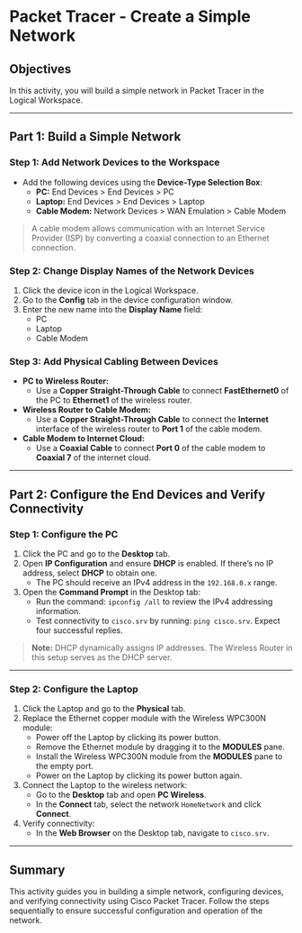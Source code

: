 # Packet Tracer - Create a Simple Network

## Objectives
In this activity, you will build a simple network in Packet Tracer in the Logical Workspace.

---

## Part 1: Build a Simple Network

### Step 1: Add Network Devices to the Workspace
- Add the following devices using the **Device-Type Selection Box**:
  - **PC:** End Devices > End Devices > PC
  - **Laptop:** End Devices > End Devices > Laptop
  - **Cable Modem:** Network Devices > WAN Emulation > Cable Modem

> A cable modem allows communication with an Internet Service Provider (ISP) by converting a coaxial connection to an Ethernet connection.

### Step 2: Change Display Names of the Network Devices
1. Click the device icon in the Logical Workspace.
2. Go to the **Config** tab in the device configuration window.
3. Enter the new name into the **Display Name** field:
   - PC
   - Laptop
   - Cable Modem

### Step 3: Add Physical Cabling Between Devices
- **PC to Wireless Router:**
  - Use a **Copper Straight-Through Cable** to connect **FastEthernet0** of the PC to **Ethernet1** of the wireless router.
- **Wireless Router to Cable Modem:**
  - Use a **Copper Straight-Through Cable** to connect the **Internet** interface of the wireless router to **Port 1** of the cable modem.
- **Cable Modem to Internet Cloud:**
  - Use a **Coaxial Cable** to connect **Port 0** of the cable modem to **Coaxial 7** of the internet cloud.

---

## Part 2: Configure the End Devices and Verify Connectivity

### Step 1: Configure the PC
1. Click the PC and go to the **Desktop** tab.
2. Open **IP Configuration** and ensure **DHCP** is enabled. If there’s no IP address, select **DHCP** to obtain one.
   - The PC should receive an IPv4 address in the `192.168.0.x` range.
3. Open the **Command Prompt** in the Desktop tab:
   - Run the command: `ipconfig /all` to review the IPv4 addressing information.
   - Test connectivity to `cisco.srv` by running: `ping cisco.srv`. Expect four successful replies.

> **Note:** DHCP dynamically assigns IP addresses. The Wireless Router in this setup serves as the DHCP server.

---

### Step 2: Configure the Laptop
1. Click the Laptop and go to the **Physical** tab.
2. Replace the Ethernet copper module with the Wireless WPC300N module:
   - Power off the Laptop by clicking its power button.
   - Remove the Ethernet module by dragging it to the **MODULES** pane.
   - Install the Wireless WPC300N module from the **MODULES** pane to the empty port.
   - Power on the Laptop by clicking its power button again.
3. Connect the Laptop to the wireless network:
   - Go to the **Desktop** tab and open **PC Wireless**.
   - In the **Connect** tab, select the network `HomeNetwork` and click **Connect**.
4. Verify connectivity:
   - In the **Web Browser** on the Desktop tab, navigate to `cisco.srv`.

---

## Summary
This activity guides you in building a simple network, configuring devices, and verifying connectivity using Cisco Packet Tracer. Follow the steps sequentially to ensure successful configuration and operation of the network.
